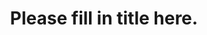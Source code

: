 ---
title: "Please fill in title here."
date:
description: "Please fill in description here."
lang: "en"
---